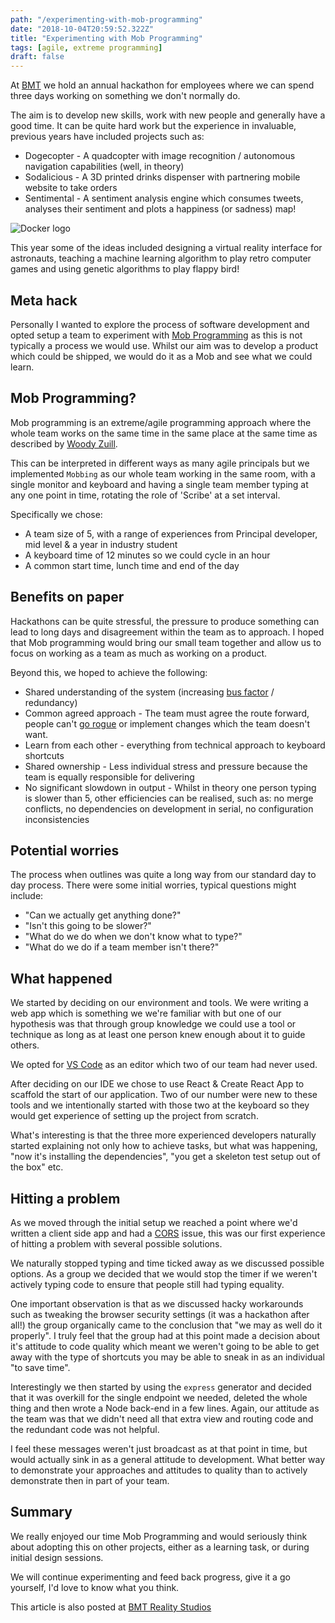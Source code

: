 ```yaml
---
path: "/experimenting-with-mob-programming"
date: "2018-10-04T20:59:52.322Z"
title: "Experimenting with Mob Programming"
tags: [agile, extreme programming]
draft: false
---
```


At [BMT](https://www.bmt.org/) we hold an annual hackathon for employees where we can spend three days working on something we don't normally do.

The aim is to develop new skills, work with new people and generally have a good time. It can be quite hard work but the experience in invaluable, previous years have included projects such as:

- Dogecopter - A quadcopter with image recognition / autonomous navigation capabilities (well, in theory)
- Sodalicious - A 3D printed drinks dispenser with partnering mobile website to take orders
- Sentimental - A sentiment analysis engine which consumes tweets, analyses their sentiment and plots a happiness (or sadness) map!

![Docker logo](docker-logo.png)

This year some of the ideas included designing a virtual reality interface for astronauts, teaching a machine learning algorithm to play retro computer games and using genetic algorithms to play flappy bird!

## Meta hack

Personally I wanted to explore the process of software development and opted setup a team to experiment with [Mob Programming](https://en.wikipedia.org/wiki/Mob_programming) as this is not typically a process we would use. Whilst our aim was to develop a product which could be shipped, we would do it as a Mob and see what we could learn.

## Mob Programming?

Mob programming is an extreme/agile programming approach where the whole team works on the same time in the same place at the same time as described by [Woody Zuill](https://www.youtube.com/watch?v=SHOVVnRB4h0).

This can be interpreted in different ways as many agile principals but we implemented `Mobbing` as our whole team working in the same room, with a single monitor and keyboard and having a single team member typing at any one point in time, rotating the role of 'Scribe' at a set interval.

Specifically we chose:

- A team size of 5, with a range of experiences from Principal developer, mid level & a year in industry student
- A keyboard time of 12 minutes so we could cycle in an hour
- A common start time, lunch time and end of the day

## Benefits on paper

Hackathons can be quite stressful, the pressure to produce something can lead to long days and disagreement within the team as to approach. I hoped that Mob programming would bring our small team together and allow us to focus on working as a team as much as working on a product.

Beyond this, we hoped to achieve the following:

- Shared understanding of the system (increasing [bus factor](https://en.wikipedia.org/wiki/Bus_factor) / redundancy)
- Common agreed approach - The team must agree the route forward, people can't [go rogue](https://www.merriam-webster.com/words-at-play/were-going-rogue) or implement changes which the team doesn't want.
- Learn from each other - everything from technical approach to keyboard shortcuts
- Shared ownership - Less individual stress and pressure because the team is equally responsible for delivering
- No significant slowdown in output - Whilst in theory one person typing is slower than 5, other efficiencies can be realised, such as: no merge conflicts, no dependencies on development in serial, no configuration inconsistencies

## Potential worries

The process when outlines was quite a long way from our standard day to day process. There were some initial worries, typical questions might include:

- "Can we actually get anything done?"
- "Isn't this going to be slower?"
- "What do we do when we don't know what to type?"
- "What do we do if a team member isn't there?"

## What happened

We started by deciding on our environment and tools. We were writing a web app which is something we we're familiar with but one of our hypothesis was that through group knowledge we could use a tool or technique as long as at least one person knew enough about it to guide others.

We opted for [VS Code](https://code.visualstudio.com/) as an editor which two of our team had never used.

After deciding on our IDE we chose to use React & Create React App to scaffold the start of our application. Two of our number were new to these tools and we intentionally started with those two at the keyboard so they would get experience of setting up the project from scratch.

What's interesting is that the three more experienced developers naturally started explaining not only how to achieve tasks, but what was happening, "now it's installing the dependencies", "you get a skeleton test setup out of the box" etc.

## Hitting a problem

As we moved through the initial setup we reached a point where we'd written a client side app and had a [CORS](https://developer.mozilla.org/en-US/docs/Web/HTTP/CORS) issue, this was our first experience of hitting a problem with several possible solutions.

We naturally stopped typing and time ticked away as we discussed possible options. As a group we decided that we would stop the timer if we weren't actively typing code to ensure that people still had typing equality.

One important observation is that as we discussed hacky workarounds such as tweaking the browser security settings (it was a hackathon after all!) the group organically came to the conclusion that "we may as well do it properly". I truly feel that the group had at this point made a decision about it's attitude to code quality which meant we weren't going to be able to get away with the type of shortcuts you may be able to sneak in as an individual "to save time".

Interestingly we then started by using the `express` generator and decided that it was overkill for the single endpoint we needed, deleted the whole thing and then wrote a Node back-end in a few lines. Again, our attitude as the team was that we didn't need all that extra view and routing code and the redundant code was not helpful.

I feel these messages weren't just broadcast as at that point in time, but would actually sink in as a general attitude to development. What better way to demonstrate your approaches and attitudes to quality than to actively demonstrate then in part of your team.

##

## Summary

We really enjoyed our time Mob Programming and would seriously think about adopting this on other projects, either as a learning task, or during initial design sessions.

We will continue experimenting and feed back progress, give it a go yourself, I'd love to know what you think.

This article is also posted at [BMT Reality Studios](https://www.bmtrealitystudios.com/experimenting-with-mob-programming/)




